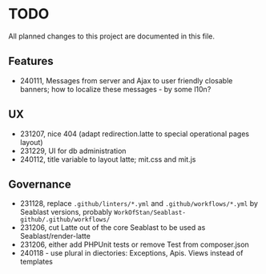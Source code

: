 # TODO
All planned changes to this project are documented in this file.

## Features
- 240111, Messages from server and Ajax to user friendly closable banners; how to localize these messages - by some l10n?

## UX
- 231207, nice 404 (adapt redirection.latte to special operational pages layout)
- 231229, UI for db administration
- 240112, title variable to layout latte; mit.css and mit.js

## Governance
- 231128, replace `.github/linters/*.yml` and `.github/workflows/*.yml` by Seablast versions, probably `WorkOfStan/Seablast-github/.github/workflows/`
- 231206, cut Latte out of the core Seablast to be used as Seablast/render-latte
- 231206, either add PHPUnit tests or remove Test from composer.json
- 240118 - use plural in diectories: Exceptions, Apis. Views instead of templates
